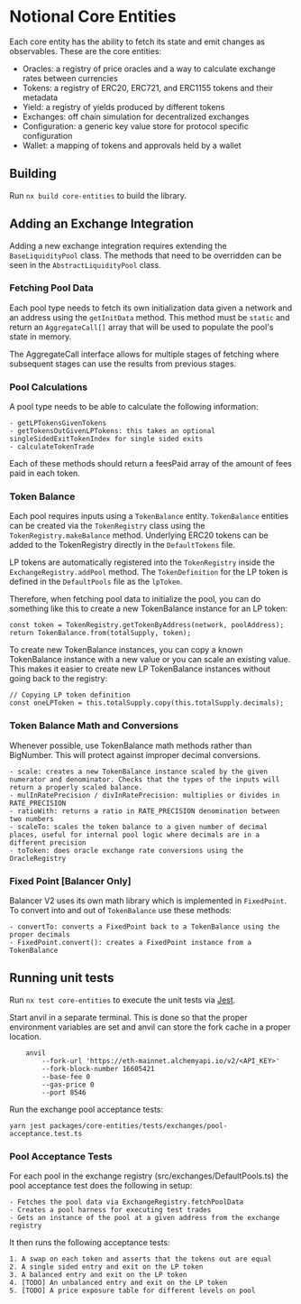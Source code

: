 # Notional Core Entities

Each core entity has the ability to fetch its state and emit changes as observables. These are the core entities:

- Oracles: a registry of price oracles and a way to calculate exchange rates between currencies
- Tokens: a registry of ERC20, ERC721, and ERC1155 tokens and their metadata
- Yield: a registry of yields produced by different tokens
- Exchanges: off chain simulation for decentralized exchanges
- Configuration: a generic key value store for protocol specific configuration
- Wallet: a mapping of tokens and approvals held by a wallet

## Building

Run `nx build core-entities` to build the library.

## Adding an Exchange Integration

Adding a new exchange integration requires extending the `BaseLiquidityPool` class. The methods that need to be overridden can be seen in the `AbstractLiquidityPool` class.

### Fetching Pool Data

Each pool type needs to fetch its own initialization data given a network and an address using the `getInitData` method. This method must be `static` and return an `AggregateCall[]` array that will be used to populate the pool's state in memory.

The AggregateCall interface allows for multiple stages of fetching where subsequent stages can use the results from previous stages.

### Pool Calculations

A pool type needs to be able to calculate the following information:

    - getLPTokensGivenTokens
    - getTokensOutGivenLPTokens: this takes an optional singleSidedExitTokenIndex for single sided exits
    - calculateTokenTrade

Each of these methods should return a feesPaid array of the amount of fees paid in each token.

### Token Balance

Each pool requires inputs using a `TokenBalance` entity. `TokenBalance` entities can be created via the `TokenRegistry` class using the `TokenRegistry.makeBalance` method. Underlying ERC20 tokens can be added to the TokenRegistry directly in the `DefaultTokens` file.

LP tokens are automatically registered into the `TokenRegistry` inside the `ExchangeRegistry.addPool` method. The `TokenDefinition` for the LP token is defined in the `DefaultPools` file as the `lpToken`.

Therefore, when fetching pool data to initialize the pool, you can do something like this to create a new TokenBalance instance for an LP token:

```
const token = TokenRegistry.getTokenByAddress(network, poolAddress);
return TokenBalance.from(totalSupply, token);
```

To create new TokenBalance instances, you can copy a known TokenBalance instance with a new value or you can scale an existing value. This makes it easier to create new LP TokenBalance instances without going back to the registry:

```
// Copying LP token definition
const oneLPToken = this.totalSupply.copy(this.totalSupply.decimals);
```

### Token Balance Math and Conversions

Whenever possible, use TokenBalance math methods rather than BigNumber. This will protect against improper decimal conversions.

    - scale: creates a new TokenBalance instance scaled by the given numerator and denominator. Checks that the types of the inputs will return a properly scaled balance.
    - mulInRatePrecision / divInRatePrecision: multiplies or divides in RATE_PRECISION
    - ratioWith: returns a ratio in RATE_PRECISION denomination between two numbers
    - scaleTo: scales the token balance to a given number of decimal places, useful for internal pool logic where decimals are in a different precision
    - toToken: does oracle exchange rate conversions using the OracleRegistry


### Fixed Point [Balancer Only]

Balancer V2 uses its own math library which is implemented in `FixedPoint`. To convert into and out of `TokenBalance` use these methods:

    - convertTo: converts a FixedPoint back to a TokenBalance using the proper decimals
    - FixedPoint.convert(): creates a FixedPoint instance from a TokenBalance


## Running unit tests

Run `nx test core-entities` to execute the unit tests via [Jest](https://jestjs.io).

Start anvil in a separate terminal. This is done so that the proper environment variables are set and anvil can store the fork cache in a proper location.

```
    anvil
        --fork-url 'https://eth-mainnet.alchemyapi.io/v2/<API_KEY>'
        --fork-block-number 16605421
        --base-fee 0
        --gas-price 0
        --port 8546
```

Run the exchange pool acceptance tests:

`yarn jest packages/core-entities/tests/exchanges/pool-acceptance.test.ts`

### Pool Acceptance Tests

For each pool in the exchange registry (src/exchanges/DefaultPools.ts) the pool acceptance test does the following in setup:
    
    - Fetches the pool data via ExchangeRegistry.fetchPoolData
    - Creates a pool harness for executing test trades
    - Gets an instance of the pool at a given address from the exchange registry

It then runs the following acceptance tests:

    1. A swap on each token and asserts that the tokens out are equal
    2. A single sided entry and exit on the LP token
    3. A balanced entry and exit on the LP token
    4. [TODO] An unbalanced entry and exit on the LP token
    5. [TODO] A price exposure table for different levels on pool




